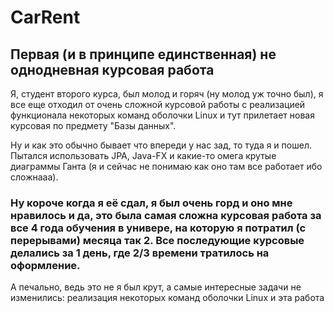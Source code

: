 # CarRent

## Первая (и в принципе единственная) не однодневная курсовая работа
Я, студент второго курса, был молод и горяч (ну молод уж точно был), я все еще отходил от очень сложной курсовой работы 
с реализацией функционала некоторых команд оболочки Linux и тут прилетает новая курсовая по предмету "Базы данных".

Ну и как это обычно бывает что впереди у нас зад, то туда я и пошел. Пытался использовать JPA, Java-FX и 
какие-то омега крутые диаграммы Ганта (я и сейчас не понимаю как оно там все работает ибо сложнааа).

### Ну короче когда я её сдал, я был очень горд и оно мне нравилось и да, это была самая сложна курсовая работа за все 4 года обучения в универе, на которую я потратил (с перерывами) месяца так 2. Все последующие курсовые делались за 1 день, где 2/3 времени тратилось на оформление. 
А печально, ведь это не я был крут, а самые интересные задачи не изменились: реализация некоторых команд оболочки Linux и эта работа
